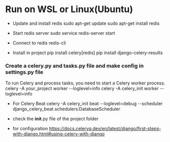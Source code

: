 # Run on WSL or Linux(Ubuntu)

- Update and install redis
  sudo apt-get update
  sudo apt-get install redis

- Start redis server
sudo service redis-server start

- Connect to redis
redis-cli 

- Install in project
pip install celery[redis]
pip install django-celery-results

### Create a celery.py and tasks.py file and make config in settings.py file

To run Celery and process tasks, you need to start a Celery worker process.
celery -A your_project worker --loglevel=info
celery -A celery_init worker --loglevel=info

- For Celery Beat
celery -A celery_init beat --loglevel=debug --scheduler django_celery_beat.schedulers:DatabaseScheduler

- check the __init__.py file of the project folder


- for configuration
https://docs.celeryq.dev/en/latest/django/first-steps-with-django.html#using-celery-with-django

